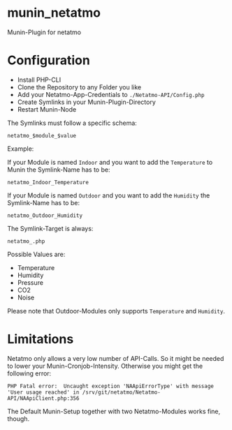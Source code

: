 munin_netatmo
=============

Munin-Plugin for netatmo

Configuration
=============

  * Install PHP-CLI
  * Clone the Repository to any Folder you like
  * Add your Netatmo-App-Credentials to ```./Netatmo-API/Config.php```
  * Create Symlinks in your Munin-Plugin-Directory
  * Restart Munin-Node

The Symlinks must follow a specific schema:

```
netatmo_$module_$value
```

Example: 

If your Module is named ```Indoor``` and you want to add the ```Temperature``` to Munin the Symlink-Name has to be: 

```
netatmo_Indoor_Temperature
```

If your Module is named ```Outdoor``` and you want to add the ```Humidity``` the Symlink-Name has to be:

```
netatmo_Outdoor_Humidity
```

The Symlink-Target is always:

``` 
netatmo_.php 
```

Possible Values are:

  * Temperature
  * Humidity
  * Pressure
  * CO2
  * Noise

Please note that Outdoor-Modules only supports ```Temperature``` and ```Humidity```. 

Limitations
===========

Netatmo only allows a very low number of API-Calls. So it might be needed to lower your Munin-Cronjob-Intensity. Otherwise you might get the following error:

```
PHP Fatal error:  Uncaught exception 'NAApiErrorType' with message 'User usage reached' in /srv/git/netatmo/Netatmo-API/NAApiClient.php:356
```

The Default Munin-Setup together with two Netatmo-Modules works fine, though.
